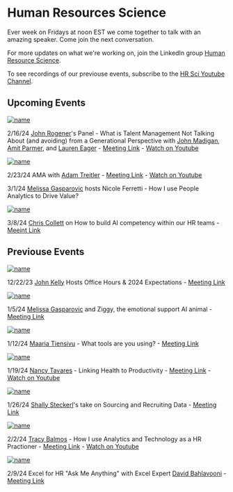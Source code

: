 # Human Resources Science
Ever week on Fridays at noon EST we come together to talk with an amazing speaker.  Come join the next conversation.

For more updates on what we're working on, join the LinkedIn group [Human Resource Science](https://www.linkedin.com/groups/12704693/).

To see recordings of our previouse events, subscribe to the [HR Sci Youtube Channel](https://www.youtube.com/@HRSci/playlists).

## Upcoming Events

[![name](https://media.licdn.com/dms/image/D4D1EAQHWC8lz971H2w/event-background-image-crop_720_1280/0/1706723492965?e=1707508800&v=beta&t=NDZzph_Hhs45DisW3GCH2VkT0-CiylVo9uDQEQd1Y-U)]([https://www.youtube.com/watch?v=XtECuodaehM](https://www.youtube.com/watch?v=Z-ZG3-eMH0Q))

2/16/24	[John Rogener](https://www.linkedin.com/in/john-rogener/)'s Panel - What is Talent Management Not Talking About (and avoiding) from a Generational Perspective with [John Madigan](https://www.linkedin.com/in/executivetalent/), [Amit Parmer](https://www.linkedin.com/in/parmar79/), and [Lauren Eager](https://www.linkedin.com/in/lauren-eager-476b47121/) - [Meeting Link](https://www.linkedin.com/events/thegenerationaldifferencestalen7158517175148806144/comments/) - [Watch on Youtube](https://www.youtube.com/watch?v=Z-ZG3-eMH0Q)


[![name](https://media.licdn.com/dms/image/D4E1EAQHUYlDYEBd6gA/event-background-image-crop_720_1280/0/1706908173687?e=1707753600&v=beta&t=Fjz4OIbqu0mOUHK0KVhC53bZ_UC92Op1JbbgfzKQrUo)]([https://www.youtube.com/watch?v=BaEQdHvgEEc)


2/23/24	AMA with [Adam Treitler](https://media.licdn.com/dms/image/D4E1EAQHUYlDYEBd6gA/event-background-image-crop_720_1280/0/1706908173687?e=1707526800&v=beta&t=9DpbAW1vDX2RpwWAV6GiHzTJjI9yPJYuV3B19a_8npU) - [Meeting Link](https://www.linkedin.com/events/7159225416816152577/comments/) - [Watch on Youtube](https://www.youtube.com/watch?v=BaEQdHvgEEc)

3/1/24	[Melissa Gasparovic](https://www.linkedin.com/in/melissagasparovic/) hosts Nicole Ferretti - How I use People Analytics to Drive Value?

[![name](https://media.licdn.com/dms/image/D561EAQGT2jmg9yVLbg/event-background-image-crop_720_1280/0/1707432135864?e=1708088400&v=beta&t=Ediyf_oP7XnvZmlK9Qrde_ttXBmndZDzzE2-KP3bsSo)]([https://www.linkedin.com/events/hrscipresents-aiasastrategicpar7161489441813880832/about/)

3/8/24	[Chris Collett](https://www.linkedin.com/in/ccollett/) on How to build AI competency within our HR teams - [Meeint Link](https://www.linkedin.com/events/hrscipresents-aiasastrategicpar7161489441813880832/about/)


## Previouse Events


[![name](https://media.licdn.com/dms/image/D4E1EAQHp77tHvxsW9A/event-background-image-crop_720_1280/0/1702987883158?e=1707508800&v=beta&t=j3BTclZndZaOn6eKmJRVBLFrxaL7DEhey7TnZkumAjg)]()

12/22/23	[John Kelly](https://www.linkedin.com/in/john-kelly-iv/) Hosts Office Hours & 2024 Expectations - [Meeting Link](https://www.linkedin.com/events/uncovering-embracingandimplemen7141751877708218368/comments/) 


[![name](https://media.licdn.com/dms/image/D561EAQFogTIrz6ZCfQ/event-background-image-crop_720_1280/0/1704234259237?e=1707508800&v=beta&t=vvGSbH-cobPKjcN6X1fXFjGOV7UcKU9NA1SpXWXkPy4)]()

1/5/24	[Melissa Gasparovic](https://www.linkedin.com/in/melissagasparovic/) and Ziggy, the emotional support AI animal - [Meeting Link](https://www.linkedin.com/feed/update/urn:li:activity:7148076574335021056/)


[![name](https://media.licdn.com/dms/image/D4E1EAQH3-8Q57gOGnA/event-background-image-crop_720_1280/0/1704898657982?e=1707508800&v=beta&t=Y-BzXaswqwPuO4bBISQv8j79Ldt9mq4Ft0QhgNlcVKg)]()

1/12/24	[Maaria Tiensivu](https://www.linkedin.com/in/melissagasparovic/) - What tools are you using? - [Meeting Link](https://www.linkedin.com/events/hrtools7150863262438289408/comments/)

[![name](https://media.licdn.com/dms/image/D4D1EAQHTKKGuPr7nyg/event-background-image-crop_720_1280/0/1705073699473?e=1707508800&v=beta&t=NJMmu0IUq5diJI6U1v16Tj-9my_9PQ24cJgXpa5H1hM)](https://www.youtube.com/watch?v=XtECuodaehM)

1/19/24	[Nancy Tavares](https://www.linkedin.com/in/nancytavaressrhrprofessional?miniProfileUrn=urn%3Ali%3Afs_miniProfile%3AACoAAAaHk98BLMpG1Mqos0g929MG_fPspqocifA&lipi=urn%3Ali%3Apage%3Ad_flagship3_search_srp_all%3Bz88E2Mb%2BQyuM2kmHZ5H7Rg%3D%3D) - Linking Health to Productivity - [Meeting Link](https://www.linkedin.com/events/7151597441639723009/about/) - [Watch on Youtube](https://www.youtube.com/watch?v=XtECuodaehM)

[![name](https://media.licdn.com/dms/image/D4E1EAQHH9YqLERD-YQ/event-background-image-crop_720_1280/0/1706019708890?e=1707508800&v=beta&t=nUOorXNdMDQxkuzH-rkl7RCGa39asANvuP3M0--VhX4)]()

1/26/24	[Shally Steckerl](https://www.linkedin.com/in/shally/)'s take on Sourcing and Recruiting Data - [Meeting Link](https://www.linkedin.com/events/hrsciencepresents-shallystecker7155565290683060225/about/)

[![name](https://media.licdn.com/dms/image/D561EAQE0CkR5CN9xjw/event-background-image-crop_720_1280/0/1706495698213?e=1707508800&v=beta&t=Pze3b45Iyph0uU4dnKMygfVeNkJp53Xsk6gE0aJ1UsE)](https://www.youtube.com/watch?v=nrMtya3Ec44)


2/2/24	[Tracy Balmos](https://www.linkedin.com/in/tracibalmos/) - How I use Analytics and Technology as a HR Practioner - [Meeting Link](https://www.linkedin.com/events/hrsci-howtousepeopleanalyticsto7157090846494908417/about/) - [Watch on Youtube](https://www.youtube.com/watch?v=nrMtya3Ec44)

[![name](https://media.licdn.com/dms/image/D561EAQFf4PiDi-xUVw/event-background-image-crop_720_1280/0/1705422251656?e=1707508800&v=beta&t=25UiTHhPF9WBZwTYNVFcbLYFX4pnZu-WBAxkgIJu9Kg)](https://www.linkedin.com/events/excelforhr-askmeanything-withex7153059375610298368/)

2/9/24	Excel for HR "Ask Me Anything" with Excel Expert [David Bahlavooni](https://www.linkedin.com/in/dbahl74/) - [Meeting Link](https://www.linkedin.com/events/excelforhr-askmeanything-withex7153059375610298368/)

